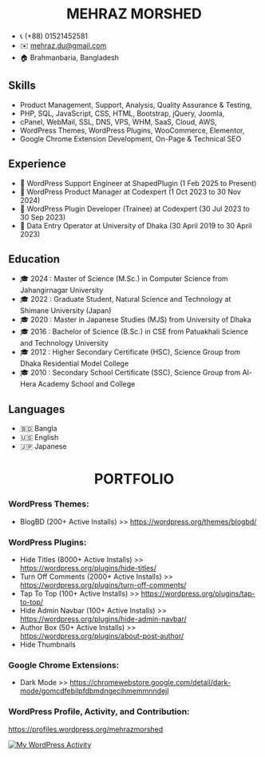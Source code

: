 <h1 align="center">MEHRAZ MORSHED</h1>

- 📞 (+88) 01521452581
- ✉️ mehraz.du@gmail.com
- 🏠 Brahmanbaria, Bangladesh

## Skills
- Product Management, Support, Analysis, Quality Assurance & Testing,
- PHP, SQL, JavaScript, CSS, HTML, Bootstrap, jQuery, Joomla,
- cPanel, WebMail, SSL, DNS, VPS, WHM, SaaS, Cloud, AWS,
- WordPress Themes, WordPress Plugins, WooCommerce, Elementor,
- Google Chrome Extension Development, On-Page & Technical SEO

## Experience
- 💼 WordPress Support Engineer at ShapedPlugin (1 Feb 2025 to Present)
- 💼 WordPress Product Manager at Codexpert (1 Oct 2023 to 30 Nov 2024)
- 💼 WordPress Plugin Developer (Trainee) at Codexpert (30 Jul 2023 to 30 Sep 2023)
- 💼 Data Entry Operator at University of Dhaka (30 April 2019 to 30 April 2023)

## Education
- 🎓 2024 : Master of Science (M.Sc.) in Computer Science from Jahangirnagar University
- 🎓 2022 : Graduate Student, Natural Science and Technology at Shimane University (Japan)
- 🎓 2020 : Master in Japanese Studies (MJS) from University of Dhaka
- 🎓 2016 : Bachelor of Science (B.Sc.) in CSE from Patuakhali Science and Technology University
- 🎓 2012 : Higher Secondary Certificate (HSC), Science Group from Dhaka Residential Model College
- 🎓 2010 : Secondary School Certificate (SSC), Science Group from Al-Hera Academy School and College

## Languages
- 🇧🇩 Bangla
- 🇺🇸 English
- 🇯🇵 Japanese

<h1 align="center">PORTFOLIO</h1>

### WordPress Themes:
- BlogBD (200+ Active Installs) >> https://wordpress.org/themes/blogbd/

### WordPress Plugins:
- Hide Titles (8000+ Active Installs) >> https://wordpress.org/plugins/hide-titles/
- Turn Off Comments (2000+ Active Installs) >> https://wordpress.org/plugins/turn-off-comments/
- Tap To Top (100+ Active Installs) >> https://wordpress.org/plugins/tap-to-top/
- Hide Admin Navbar (100+ Active Installs) >> https://wordpress.org/plugins/hide-admin-navbar/
- Author Box (50+ Active Installs) >> https://wordpress.org/plugins/about-post-author/
- Hide Thumbnails

### Google Chrome Extensions:
- Dark Mode	>> https://chromewebstore.google.com/detail/dark-mode/gomcdfebilpfdbmdngecihmemmnndejl

### WordPress Profile, Activity, and Contribution:
https://profiles.wordpress.org/mehrazmorshed

[![My WordPress Activity](https://www.cardpress.us/card?username=mehrazmorshed&badges=true)](https://www.cardpress.us/)

<!---
mehrazmorshed/mehrazmorshed is a ✨ special ✨ repository because its `README.md` (this file) appears on your GitHub profile.
You can click the Preview link to take a look at your changes.
--->
